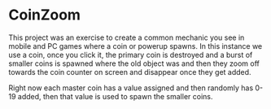 CoinZoom
==========

This project was an exercise to create a common mechanic you see in mobile and PC games where a coin or powerup spawns. In this instance we use a coin, once you click it, the primary coin is destroyed and a burst of smaller coins is spawned where the old object was and then they zoom off towards the coin counter on screen and disappear once they get added.

Right now each master coin has a value assigned and then randomly has 0-19 added, then that value is used to spawn the smaller coins. 
